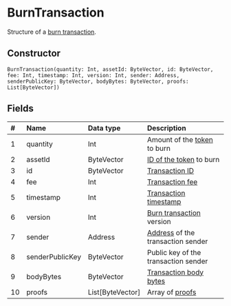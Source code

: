 # BurnTransaction

Structure of a [burn transaction](/blockchain/transaction-type/burn-transaction.md).

## Constructor

``` ride
BurnTransaction(quantity: Int, assetId: ByteVector, id: ByteVector, fee: Int, timestamp: Int, version: Int, sender: Address, senderPublicKey: ByteVector, bodyBytes: ByteVector, proofs: List[ByteVector])
```

## Fields

| # | Name | Data type | Description |
| :--- | :--- | :--- | :--- |
| 1 | quantity | Int | Amount of the [token](/blockchain/token.md) to burn |
| 2 | assetId | ByteVector | [ID of the token](/blockchain/token.md#token-id) to burn |
| 3 | id | ByteVector | [Transaction ID](/blockchain/transaction.md#transaction-id) |
| 4 | fee | Int | [Transaction fee](/blockchain/transaction-fee.md) |
| 5 | timestamp | Int | [Transaction timestamp](/blockchain/transaction.md#transaction-timestamp) |
| 6 | version | Int | [Burn transaction](/blockchain/transaction-type/burn-transaction.md) version |
| 7 | sender | Address | [Address](/blockchain/address.md) of the transaction sender |
| 8 | senderPublicKey | ByteVector | Public key of the transaction sender  |
| 9 | bodyBytes | ByteVector | [Transaction body bytes](/blockchain/transaction-body-bytes.md) |
| 10 | proofs | List[ByteVector] | Array of [proofs](/blockchain/transaction-proof.md) |
